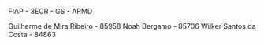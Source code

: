 FIAP - 3ECR - GS - APMD

Guilherme de Mira Ribeiro - 85958
Noah Bergamo - 85706
Wilker Santos da Costa - 84863
